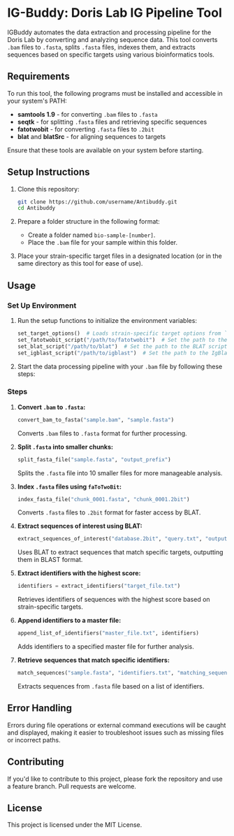 # IG-Buddy: Doris Lab IG Pipeline Tool
IGBuddy automates the data extraction and processing pipeline for the Doris Lab by converting and analyzing sequence data. This tool converts `.bam` files to `.fasta`, splits `.fasta` files, indexes them, and extracts sequences based on specific targets using various bioinformatics tools.

## Requirements

To run this tool, the following programs must be installed and accessible in your system's PATH:

- **samtools 1.9** - for converting `.bam` files to `.fasta`
- **seqtk** - for splitting `.fasta` files and retrieving specific sequences
- **fatotwobit** - for converting `.fasta` files to `.2bit`
- **blat** and **blatSrc** - for aligning sequences to targets

Ensure that these tools are available on your system before starting.

## Setup Instructions

1. Clone this repository:
   ```bash
   git clone https://github.com/username/Antibuddy.git
   cd Antibuddy
   ```
   
2. Prepare a folder structure in the following format:
   - Create a folder named `bio-sample-[number]`.
   - Place the `.bam` file for your sample within this folder.

3. Place your strain-specific target files in a designated location (or in the same directory as this tool for ease of use).

## Usage
### Set Up Environment
1. Run the setup functions to initialize the environment variables:

   ```python
   set_target_options()  # Loads strain-specific target options from `targets.txt`.
   set_fatotwobit_script("/path/to/fatotwobit")  # Set the path to the faToTwoBit script.
   set_blat_script("/path/to/blat")  # Set the path to the BLAT script.
   set_igblast_script("/path/to/igblast")  # Set the path to the IgBlast script.
   ```

2. Start the data processing pipeline with your `.bam` file by following these steps:

### Steps

1. **Convert `.bam` to `.fasta`:**
   ```python
   convert_bam_to_fasta("sample.bam", "sample.fasta")
   ```
   Converts `.bam` files to `.fasta` format for further processing.

2. **Split `.fasta` into smaller chunks:**
   ```python
   split_fasta_file("sample.fasta", "output_prefix")
   ```
   Splits the `.fasta` file into 10 smaller files for more manageable analysis.

3. **Index `.fasta` files using `faToTwoBit`:**
   ```python
   index_fasta_file("chunk_0001.fasta", "chunk_0001.2bit")
   ```
   Converts `.fasta` files to `.2bit` format for faster access by BLAT.

4. **Extract sequences of interest using BLAT:**
   ```python
   extract_sequences_of_interest("database.2bit", "query.txt", "output.txt")
   ```
   Uses BLAT to extract sequences that match specific targets, outputting them in BLAST format.

5. **Extract identifiers with the highest score:**
   ```python
   identifiers = extract_identifiers("target_file.txt")
   ```
   Retrieves identifiers of sequences with the highest score based on strain-specific targets.

6. **Append identifiers to a master file:**
   ```python
   append_list_of_identifiers("master_file.txt", identifiers)
   ```
   Adds identifiers to a specified master file for further analysis.

7. **Retrieve sequences that match specific identifiers:**
   ```python
   match_sequences("sample.fasta", "identifiers.txt", "matching_sequences.fasta")
   ```
   Extracts sequences from `.fasta` file based on a list of identifiers.

## Error Handling
Errors during file operations or external command executions will be caught and displayed, making it easier to troubleshoot issues such as missing files or incorrect paths.

## Contributing
If you'd like to contribute to this project, please fork the repository and use a feature branch. Pull requests are welcome.

## License
This project is licensed under the MIT License.
